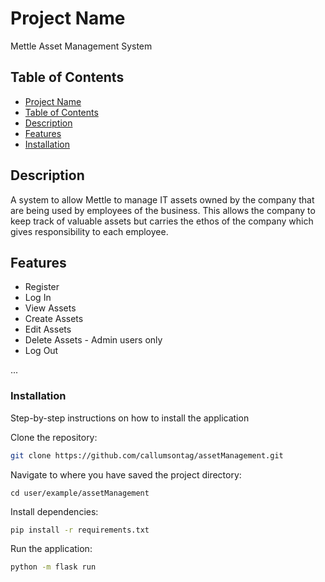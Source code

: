 # Project Name

Mettle Asset Management System

## Table of Contents

- [Project Name](#project-name)
- [Table of Contents](#table-of-contents)
- [Description](#description)
- [Features](#features)
- [Installation](#installation)

## Description

A system to allow Mettle to manage IT assets owned by the company that are being used by employees of the business. This allows the company to keep track of valuable assets but carries the ethos of the company which gives responsibility to each employee.

## Features

- Register
- Log In
- View Assets
- Create Assets
- Edit Assets
- Delete Assets - Admin users only
- Log Out

...

### Installation

Step-by-step instructions on how to install the application

Clone the repository:

```bash
git clone https://github.com/callumsontag/assetManagement.git
```

Navigate to where you have saved the project directory:

```
cd user/example/assetManagement
```

Install dependencies:

```bash
pip install -r requirements.txt
```

Run the application:

```bash
python -m flask run 
```
